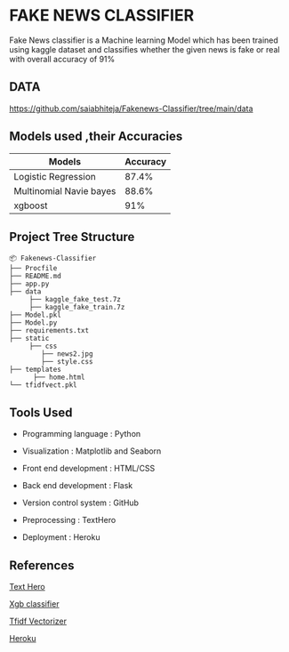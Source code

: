 
# FAKE NEWS CLASSIFIER

Fake News classifier is a Machine learning Model which has been trained using kaggle dataset and classifies  whether the given news is fake or real with overall accuracy of 91%


## DATA
https://github.com/saiabhiteja/Fakenews-Classifier/tree/main/data

## Models used ,their Accuracies
| Models                  | Accuracy |
|-------------------------|------------|
| Logistic Regression     | 87.4%      |
| Multinomial Navie bayes | 88.6%      |
| xgboost                 | 91%        |

## Project Tree Structure
```
📦 Fakenews-Classifier
├── Procfile 
├── README.md
├── app.py
├── data
     ├── kaggle_fake_test.7z
     ├── kaggle_fake_train.7z
├── Model.pkl
├── Model.py
├── requirements.txt
├── static
     ├── css
        ├── news2.jpg
        ├── style.css
├── templates
      ├── home.html
└── tfidfvect.pkl
```

## Tools Used
- Programming language : Python

- Visualization : Matplotlib and Seaborn

- Front end development : HTML/CSS

- Back end development : Flask

- Version control system : GitHub

- Preprocessing : TextHero

- Deployment : Heroku

## References
 [Text Hero ](https://texthero.org/)
 
[Xgb classifier](https://towardsdatascience.com/beginners-guide-to-xgboost-for-classification-problems-50f75aac5390)

[Tfidf Vectorizer](https://scikit-learn.org/stable/modules/generated/sklearn.feature_extraction.text.TfidfVectorizer.html)

[Heroku](https://devcenter.heroku.com/articles/getting-started-with-python)
